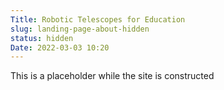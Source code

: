 ```yaml
---
Title: Robotic Telescopes for Education
slug: landing-page-about-hidden
status: hidden
Date: 2022-03-03 10:20
---
```


This is a placeholder while the site is constructed

